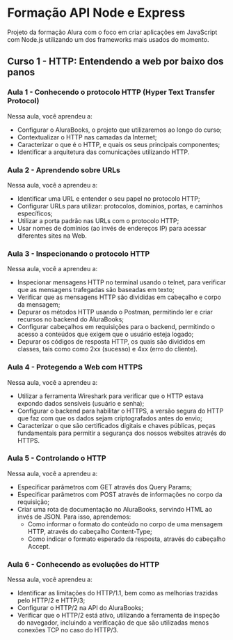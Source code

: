 # Formação API Node e Express

Projeto da formação Alura com o foco em criar aplicações em JavaScript com Node.js utilizando um dos frameworks mais usados do momento.

## Curso 1 - HTTP: Entendendo a web por baixo dos panos

### Aula 1 - Conhecendo o protocolo HTTP (Hyper Text Transfer Protocol)

Nessa aula, você aprendeu a:

- Configurar o AluraBooks, o projeto que utilizaremos ao longo do curso;
- Contextualizar o HTTP nas camadas da Internet;
- Caracterizar o que é o HTTP, e quais os seus principais componentes;
- Identificar a arquitetura das comunicações utilizando HTTP.

### Aula 2 - Aprendendo sobre URLs

Nessa aula, você a aprendeu a:

- Identificar uma URL e entender o seu papel no protocolo HTTP;
- Configurar URLs para utilizar: protocolos, domínios, portas, e caminhos específicos;
- Utilizar a porta padrão nas URLs com o protocolo HTTP;
- Usar nomes de domínios (ao invés de endereços IP) para acessar diferentes sites na Web.

### Aula 3 - Inspecionando o protocolo HTTP

Nessa aula, você a aprendeu a:

- Inspecionar mensagens HTTP no terminal usando o telnet, para verificar que as mensagens trafegadas são baseadas em texto;
- Verificar que as mensagens HTTP são divididas em cabeçalho e corpo da mensagem;
- Depurar os métodos HTTP usando o Postman, permitindo ler e criar recursos no backend do AluraBooks;
- Configurar cabeçalhos em requisições para o backend, permitindo o acesso a conteúdos que exigem que o usuário esteja logado;
- Depurar os códigos de resposta HTTP, os quais são divididos em classes, tais como como 2xx (sucesso) e 4xx (erro do cliente).

### Aula 4 - Protegendo a Web com HTTPS

Nessa aula, você a aprendeu a:

- Utilizar a ferramenta Wireshark para verificar que o HTTP estava expondo dados sensíveis (usuário e senha);
- Configurar o backend para habilitar o HTTPS, a versão segura do HTTP que faz com que os dados sejam criptografados antes do envio;
- Caracterizar o que são certificados digitais e chaves públicas, peças fundamentais para permitir a segurança dos nossos websites através do HTTPS.

### Aula 5 - Controlando o HTTP

Nessa aula, você a aprendeu a:

- Especificar parâmetros com GET através dos Query Params;
- Especificar parâmetros com POST através de informações no corpo da requisição;
- Criar uma rota de documentação no AluraBooks, servindo HTML ao invés de JSON. Para isso, aprendemos:
  - Como informar o formato do conteúdo no corpo de uma mensagem HTTP, através do cabeçalho Content-Type;
  - Como indicar o formato esperado da resposta, através do cabeçalho Accept.

### Aula 6 - Conhecendo as evoluções do HTTP

Nessa aula, você aprendeu a:

- Identificar as limitações do HTTP/1.1, bem como as melhorias trazidas pelo HTTP/2 e HTTP/3;
- Configurar o HTTP/2 na API do AluraBooks;
- Verificar que o HTTP/2 está ativo, utilizando a ferramenta de inspeção do navegador, incluindo a verificação de que são utilizadas menos conexões TCP no caso do HTTP/3.
